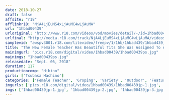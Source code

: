 ```yaml
---
date: 2018-10-27
draft: false
affsite: "r18"
afflinkr18: "NjA4LjEuMS4xLjAuMC4wLjAuMA"
url: "1hbad00439"
urloriginal: "http://www.r18.com/videos/vod/movies/detail/-/id=1hbad00439"
urlfinal: "http://media.r18.com/track/NjA4LjEuMS4xLjAuMC4wLjAuMA/videos/vod/movies/detail/-/id=1hbad00439"
samplevid: "awspv3001.r18.com/litevideo/freepv/1/1hb/1hbad439/1hbad439_dmb_w.mp4"
title: "The New Female Teacher Has Beautiful Tits She Was Assigned To A Part-Time Industrial School Filled With Only Male Students, And The Homeroom Teacher Decided To Teach Her How To Deal With The Molester Behavior, So He Raped Her And Forced Her Into Exhibitionist Treatment, But She Was Moaning With Pleasure And Loving It Even Though She Was Getting Raped Tsubasa Hachino"
mainimgurl: "pics.r18.com/digital/video/1hbad00439/1hbad00439ps.jpg"
mainimgs: "1hbad00439ps.jpg"
releasedate: "Sept. 06, 2018"
duration: 117
productioncomp: "Hibino"
girls: ['Tsubasa Hachino']
categories: ['Female Teacher', 'Groping', 'Variety', 'Outdoor', 'Featured Actress', 'Hi-Def']
imgurls: ['pics.r18.com/digital/video/1hbad00439/1hbad00439jp-1.jpg', 'pics.r18.com/digital/video/1hbad00439/1hbad00439jp-2.jpg', 'pics.r18.com/digital/video/1hbad00439/1hbad00439jp-3.jpg', 'pics.r18.com/digital/video/1hbad00439/1hbad00439jp-4.jpg', 'pics.r18.com/digital/video/1hbad00439/1hbad00439jp-5.jpg', 'pics.r18.com/digital/video/1hbad00439/1hbad00439jp-6.jpg', 'pics.r18.com/digital/video/1hbad00439/1hbad00439jp-7.jpg', 'pics.r18.com/digital/video/1hbad00439/1hbad00439jp-8.jpg', 'pics.r18.com/digital/video/1hbad00439/1hbad00439jp-9.jpg', 'pics.r18.com/digital/video/1hbad00439/1hbad00439jp-10.jpg', 'pics.r18.com/digital/video/1hbad00439/1hbad00439jp-11.jpg', 'pics.r18.com/digital/video/1hbad00439/1hbad00439jp-12.jpg', 'pics.r18.com/digital/video/1hbad00439/1hbad00439jp-13.jpg', 'pics.r18.com/digital/video/1hbad00439/1hbad00439jp-14.jpg', 'pics.r18.com/digital/video/1hbad00439/1hbad00439jp-15.jpg', 'pics.r18.com/digital/video/1hbad00439/1hbad00439jp-16.jpg', 'pics.r18.com/digital/video/1hbad00439/1hbad00439jp-17.jpg', 'pics.r18.com/digital/video/1hbad00439/1hbad00439jp-18.jpg', 'pics.r18.com/digital/video/1hbad00439/1hbad00439jp-19.jpg', 'pics.r18.com/digital/video/1hbad00439/1hbad00439jp-20.jpg']
imgs: ['1hbad00439jp-1.jpg', '1hbad00439jp-2.jpg', '1hbad00439jp-3.jpg', '1hbad00439jp-4.jpg', '1hbad00439jp-5.jpg', '1hbad00439jp-6.jpg', '1hbad00439jp-7.jpg', '1hbad00439jp-8.jpg', '1hbad00439jp-9.jpg', '1hbad00439jp-10.jpg', '1hbad00439jp-11.jpg', '1hbad00439jp-12.jpg', '1hbad00439jp-13.jpg', '1hbad00439jp-14.jpg', '1hbad00439jp-15.jpg', '1hbad00439jp-16.jpg', '1hbad00439jp-17.jpg', '1hbad00439jp-18.jpg', '1hbad00439jp-19.jpg', '1hbad00439jp-20.jpg']
---
```

